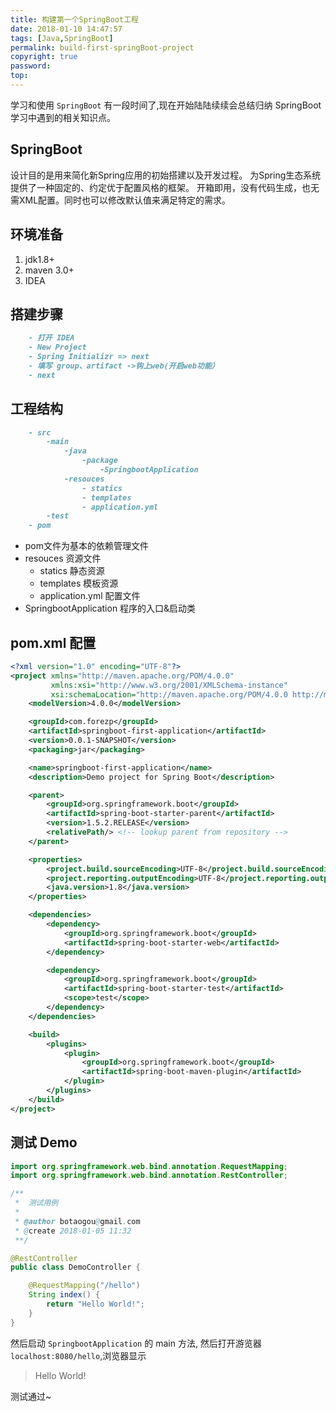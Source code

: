 ```yaml
---
title: 构建第一个SpringBoot工程
date: 2018-01-10 14:47:57
tags: [Java,SpringBoot]
permalink: build-first-springBoot-project
copyright: true
password:
top:
---
```

  学习和使用 `SpringBoot` 有一段时间了,现在开始陆陆续续会总结归纳 SpringBoot 学习中遇到的相关知识点。
<!-- more --> 

## SpringBoot
设计目的是用来简化新Spring应用的初始搭建以及开发过程。
为Spring生态系统提供了一种固定的、约定优于配置风格的框架。 
开箱即用，没有代码生成，也无需XML配置。同时也可以修改默认值来满足特定的需求。
 
## 环境准备
1. jdk1.8+
2. maven 3.0+
3. IDEA

## 搭建步骤
```markdown
    - 打开 IDEA
    - New Project
    - Spring Initializr => next
    - 填写 group、artifact ->钩上web(开启web功能）
    - next
```
## 工程结构
```markdown
    - src
        -main
            -java
                -package
                    -SpringbootApplication
            -resouces
                - statics
                - templates
                - application.yml
        -test
    - pom
```

- pom文件为基本的依赖管理文件
- resouces 资源文件 
    - statics 静态资源
    - templates 模板资源
    - application.yml 配置文件
- SpringbootApplication 程序的入口&启动类

## pom.xml 配置
```xml
<?xml version="1.0" encoding="UTF-8"?>
<project xmlns="http://maven.apache.org/POM/4.0.0" 
         xmlns:xsi="http://www.w3.org/2001/XMLSchema-instance"
         xsi:schemaLocation="http://maven.apache.org/POM/4.0.0 http://maven.apache.org/xsd/maven-4.0.0.xsd">
    <modelVersion>4.0.0</modelVersion>

    <groupId>com.forezp</groupId>
    <artifactId>springboot-first-application</artifactId>
    <version>0.0.1-SNAPSHOT</version>
    <packaging>jar</packaging>

    <name>springboot-first-application</name>
    <description>Demo project for Spring Boot</description>

    <parent>
        <groupId>org.springframework.boot</groupId>
        <artifactId>spring-boot-starter-parent</artifactId>
        <version>1.5.2.RELEASE</version>
        <relativePath/> <!-- lookup parent from repository -->
    </parent>

    <properties>
        <project.build.sourceEncoding>UTF-8</project.build.sourceEncoding>
        <project.reporting.outputEncoding>UTF-8</project.reporting.outputEncoding>
        <java.version>1.8</java.version>
    </properties>

    <dependencies>
        <dependency>
            <groupId>org.springframework.boot</groupId>
            <artifactId>spring-boot-starter-web</artifactId>
        </dependency>

        <dependency>
            <groupId>org.springframework.boot</groupId>
            <artifactId>spring-boot-starter-test</artifactId>
            <scope>test</scope>
        </dependency>
    </dependencies>

    <build>
        <plugins>
            <plugin>
                <groupId>org.springframework.boot</groupId>
                <artifactId>spring-boot-maven-plugin</artifactId>
            </plugin>
        </plugins>
    </build>
</project>
```

## 测试 Demo
```java
import org.springframework.web.bind.annotation.RequestMapping;
import org.springframework.web.bind.annotation.RestController;

/**
 *  测试用例
 *
 * @author botaogou@gmail.com
 * @create 2018-01-05 11:32
 **/

@RestController
public class DemoController {

    @RequestMapping("/hello")
    String index() {
        return "Hello World!";
    }
}
```

然后启动 `SpringbootApplication` 的 main 方法, 然后打开游览器`localhost:8080/hello`,浏览器显示 
> Hello World!

测试通过~